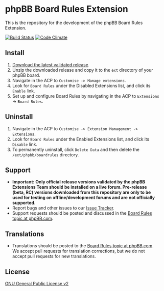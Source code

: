 # phpBB Board Rules Extension

This is the repository for the development of the phpBB Board Rules Extension.

[![Build Status](https://github.com/phpbb-extensions/boardrules/workflows/Tests/badge.svg)](https://github.com/phpbb-extensions/boardrules/actions)
[![Code Climate](https://codeclimate.com/github/phpbb-extensions/boardrules/badges/gpa.svg)](https://codeclimate.com/github/phpbb-extensions/boardrules)

## Install

1. [Download the latest validated release](https://www.phpbb.com/customise/db/extension/boardrules/).
2. Unzip the downloaded release and copy it to the `ext` directory of your phpBB board.
3. Navigate in the ACP to `Customise -> Manage extensions`.
4. Look for `Board Rules` under the Disabled Extensions list, and click its `Enable` link.
5. Set up and configure Board Rules by navigating in the ACP to `Extensions` -> `Board Rules`.

## Uninstall

1. Navigate in the ACP to `Customise -> Extension Management -> Extensions`.
2. Look for `Board Rules` under the Enabled Extensions list, and click its `Disable` link.
3. To permanently uninstall, click `Delete Data` and then delete the `/ext/phpbb/boardrules` directory.

## Support

* **Important: Only official release versions validated by the phpBB Extensions Team should be installed on a live forum. Pre-release (beta, RC) versions downloaded from this repository are only to be used for testing on offline/development forums and are not officially supported.**
* Report bugs and other issues to our [Issue Tracker](https://github.com/phpbb-extensions/boardrules/issues).
* Support requests should be posted and discussed in the [Board Rules topic at phpBB.com](https://www.phpbb.com/customise/db/extension/boardrules/support).

## Translations

* Translations should be posted to the [Board Rules topic at phpBB.com](https://www.phpbb.com/customise/db/extension/boardrules/support/topic/130746). We accept pull requests for translation corrections, but we do not accept pull requests for new translations.

## License
[GNU General Public License v2](http://opensource.org/licenses/GPL-2.0)
